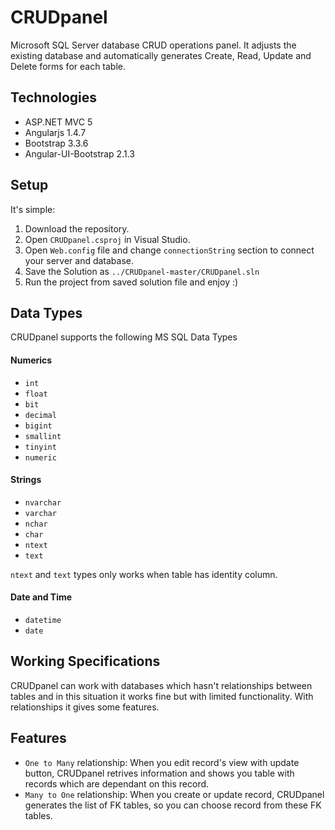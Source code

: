 # CRUDpanel
Microsoft SQL Server database CRUD operations panel. It adjusts the existing database and automatically generates Create, Read, Update and Delete forms for each table.

## Technologies
- ASP.NET MVC 5
- Angularjs 1.4.7
- Bootstrap 3.3.6
- Angular-UI-Bootstrap 2.1.3

## Setup
It's simple:
  1. Download the repository.
  2. Open `CRUDpanel.csproj` in Visual Studio.
  3. Open `Web.config` file and change `connectionString` section to connect your server and database.
  4. Save the Solution as `../CRUDpanel-master/CRUDpanel.sln`
  5. Run the project from saved solution file and enjoy :)
  
## Data Types
CRUDpanel supports the following MS SQL Data Types
#### Numerics
- `int`
- `float`
- `bit`
- `decimal`
- `bigint`
- `smallint`
- `tinyint`
- `numeric`

#### Strings
- `nvarchar`
- `varchar`
- `nchar`
- `char`
- `ntext`
- `text`

`ntext` and `text` types only works when table has identity column.

#### Date and Time
- `datetime`
- `date`
  
## Working Specifications
CRUDpanel can work with databases which hasn't relationships between tables and in this situation it works fine but with limited functionality. With relationships it gives some features.
  
## Features
- `One to Many` relationship: When you edit record's view with update button, CRUDpanel retrives information and shows you table with records which are dependant on this record.
- `Many to One` relationship: When you create or update record, CRUDpanel generates the list of FK tables, so you can choose record from these FK tables.
